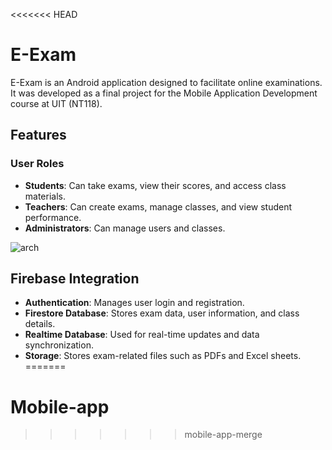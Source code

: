 <<<<<<< HEAD
# E-Exam

E-Exam is an Android application designed to facilitate online examinations. It was developed as a final project for the Mobile Application Development course at UIT (NT118).

## Features

### User Roles
- **Students**: Can take exams, view their scores, and access class materials.
- **Teachers**: Can create exams, manage classes, and view student performance.
- **Administrators**: Can manage users and classes.

![arch](https://i.imgur.com/MWtJst5.png)

## Firebase Integration
- **Authentication**: Manages user login and registration.
- **Firestore Database**: Stores exam data, user information, and class details.
- **Realtime Database**: Used for real-time updates and data synchronization.
- **Storage**: Stores exam-related files such as PDFs and Excel sheets.
=======
# Mobile-app
>>>>>>> mobile-app-merge
